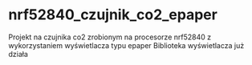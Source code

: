 # nrf52840_czujnik_co2_epaper
Projekt na czujnika co2 zrobionym na procesorze nrf52840 z wykorzystaniem wyświetlacza typu epaper
Biblioteka wyświetlacza już działa
